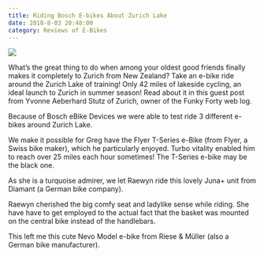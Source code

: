 ```yaml
---
title: Riding Bosch E-bikes About Zurich Lake
date: 2018-8-03 20:48:00
category: Reviews of E-Bikes
---
```


![](/4.jpg)

What’s the great thing to do when among your oldest good friends finally makes it completely to Zurich from New Zealand? Take an e-bike ride around the Zurich Lake of training! Only 42 miles of lakeside cycling, an ideal launch to Zurich in summer season! Read about it in this guest post from Yvonne Aeberhard Stutz of Zurich, owner of the Funky Forty web log.

Because of Bosch eBike Devices we were able to test ride 3 different e-bikes around Zurich Lake.

<!-- more -->

We make it possible for Greg have the Flyer T-Series e-Bike (from Flyer, a Swiss bike maker), which he particularly enjoyed. Turbo vitality enabled him to reach over 25 miles each hour sometimes! The T-Series e-bike may be the black one.

As she is a turquoise admirer, we let Raewyn ride this lovely Juna+ unit from Diamant (a German bike company).

Raewyn cherished the big comfy seat and ladylike sense while riding. She have have to get employed to the actual fact that the basket was mounted on the central bike instead of the handlebars.

This left me this cute Nevo Model e-bike from Riese & Müller (also a German bike manufacturer).